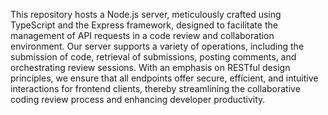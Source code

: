 This repository hosts a Node.js server, meticulously crafted using TypeScript and the Express framework, designed to facilitate the management of API requests in a code review and collaboration environment. Our server supports a variety of operations, including the submission of code, retrieval of submissions, posting comments, and orchestrating review sessions. With an emphasis on RESTful design principles, we ensure that all endpoints offer secure, efficient, and intuitive interactions for frontend clients, thereby streamlining the collaborative coding review process and enhancing developer productivity.